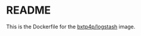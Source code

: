 # README

This is the Dockerfile for the [bxtp4p/logstash](https://hub.docker.com/r/bxtp4p/logstash/) image.